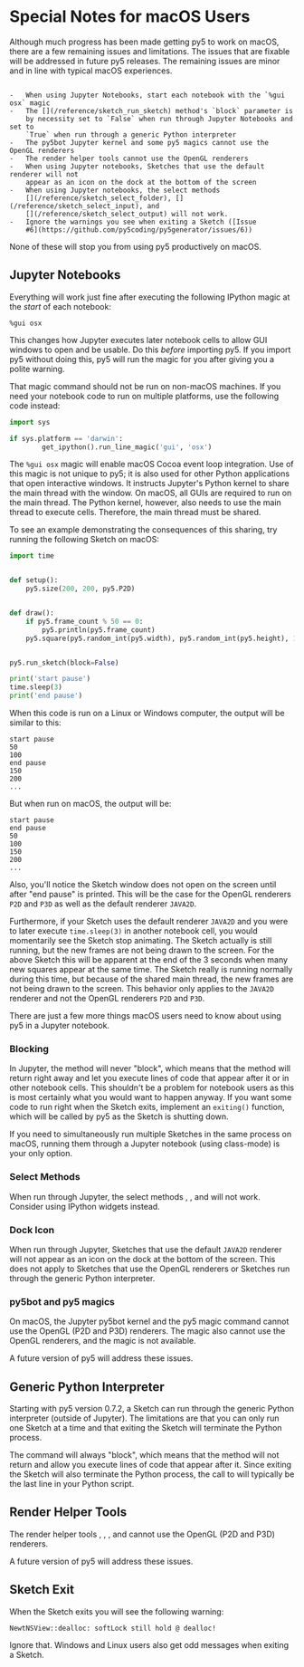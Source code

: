 # Special Notes for macOS Users

Although much progress has been made getting py5 to work on macOS, there are a few
remaining issues and limitations. The issues that are fixable will be addressed
in future py5 releases. The remaining issues are minor and in line with typical
macOS experiences.

```{admonition} TL;DR

-   When using Jupyter Notebooks, start each notebook with the `%gui osx` magic
-   The [](/reference/sketch_run_sketch) method's `block` parameter is
    by necessity set to `False` when run through Jupyter Notebooks and set to
    `True` when run through a generic Python interpreter
-   The py5bot Jupyter kernel and some py5 magics cannot use the OpenGL renderers
-   The render helper tools cannot use the OpenGL renderers
-   When using Jupyter notebooks, Sketches that use the default renderer will not
    appear as an icon on the dock at the bottom of the screen
-   When using Jupyter notebooks, the select methods
    [](/reference/sketch_select_folder), [](/reference/sketch_select_input), and
    [](/reference/sketch_select_output) will not work.
-   Ignore the warnings you see when exiting a Sketch ([Issue
    #6](https://github.com/py5coding/py5generator/issues/6))
```

None of these will stop you from using py5 productively on macOS.

## Jupyter Notebooks

Everything will work just fine after executing the following IPython magic at
the *start* of each notebook:

```ipython
%gui osx
```

This changes how Jupyter executes later notebook cells to allow GUI windows to
open and be usable. Do this *before* importing py5. If you import py5 without
doing this, py5 will run the magic for you after giving you a polite warning.

That magic command should not be run on non-macOS machines. If you need your
notebook code to run on multiple platforms, use the following code instead:

```python
import sys

if sys.platform == 'darwin':
        get_ipython().run_line_magic('gui', 'osx')
```

The `%gui osx` magic will enable macOS Cocoa event loop integration. Use of this
magic is not unique to py5; it is also used for other Python applications that
open interactive windows. It instructs Jupyter's Python kernel to share the main
thread with the window. On macOS, all GUIs are required to run on the main thread.
The Python kernel, however, also needs to use the main thread to execute cells.
Therefore, the main thread must be shared.

To see an example demonstrating the consequences of this sharing, try running
the following Sketch on macOS:

```python
import time


def setup():
    py5.size(200, 200, py5.P2D)


def draw():
    if py5.frame_count % 50 == 0:
        py5.println(py5.frame_count)
    py5.square(py5.random_int(py5.width), py5.random_int(py5.height), 10)


py5.run_sketch(block=False)

print('start pause')
time.sleep(3)
print('end pause')
```

When this code is run on a Linux or Windows computer, the output will be
similar to this:

```text
start pause
50
100
end pause
150
200
...
```

But when run on macOS, the output will be:

```text
start pause
end pause
50
100
150
200
...
```

Also, you'll notice the Sketch window does not open on the screen until after
"end pause" is printed. This will be the case for the OpenGL renderers `P2D` and
`P3D` as well as the default renderer `JAVA2D`.

Furthermore, if your Sketch uses the default renderer `JAVA2D` and you were to
later execute `time.sleep(3)` in another notebook cell, you would momentarily
see the Sketch stop animating. The Sketch actually is still running, but the new
frames are not being drawn to the screen. For the above Sketch this will be
apparent at the end of the 3 seconds when many new squares appear at the same
time. The Sketch really is running normally during this time, but because of
the shared main thread, the new frames are not being drawn to the screen. This
behavior only applies to the `JAVA2D` renderer and not the OpenGL
renderers `P2D` and `P3D`.

There are just a few more things macOS users need to know about using py5 in a
Jupyter notebook.

### Blocking

In Jupyter, the [](/reference/sketch_run_sketch) method will never "block",
which means that the method will return right away and let you execute lines of
code that appear after it or in other notebook cells. This shouldn't be a
problem for notebook users as this is most certainly what you would want to
happen anyway. If you want some code to run right when the Sketch exits,
implement an `exiting()` function, which will be called by py5 as the Sketch is
shutting down.

If you need to simultaneously run multiple Sketches in the same process on macOS,
running them through a Jupyter notebook (using class-mode) is your only option.

### Select Methods

When run through Jupyter, the select methods 
[](/reference/sketch_select_folder), [](/reference/sketch_select_input), and
[](/reference/sketch_select_output) will not work. Consider using IPython
widgets instead.

### Dock Icon

When run through Jupyter, Sketches that use the default `JAVA2D` renderer will
not appear as an icon on the dock at the bottom of the screen. This does not
apply to Sketches that use the OpenGL renderers or Sketches run through the
generic Python interpreter.

### py5bot and py5 magics

On macOS, the Jupyter py5bot kernel and the py5 magic command
[](/reference/py5magics_py5bot) cannot use the OpenGL (P2D and P3D) renderers.
The [](/reference/py5magics_py5draw) magic also cannot use the OpenGL renderers,
and the [](/reference/py5magics_py5drawdxf) magic is not available.

A future version of py5 will address these issues.

## Generic Python Interpreter

Starting with py5 version 0.7.2, a Sketch can run through the generic Python
interpreter (outside of Jupyter). The limitations are that you can only run
one Sketch at a time and that exiting the Sketch will terminate the Python
process.

The [](/reference/sketch_run_sketch) command will always "block", which means
that the method will not return and allow you execute lines of code that appear
after it. Since exiting the Sketch will also terminate the Python process, the
call to [](/reference/sketch_run_sketch) will typically be the last line in your
Python script.

## Render Helper Tools

The render helper tools [](/reference/py5functions_render.rst),
[](/reference/py5functions_render_frame.rst),
[](/reference/py5functions_render_sequence.rst), and
[](/reference/py5functions_render_frame_sequence.rst) cannot use the OpenGL
(P2D and P3D) renderers.

A future version of py5 will address these issues.

## Sketch Exit

When the Sketch exits you will see the following warning:

```text
NewtNSView::dealloc: softLock still hold @ dealloc!
```

Ignore that. Windows and Linux users also get odd messages when exiting a
Sketch.
